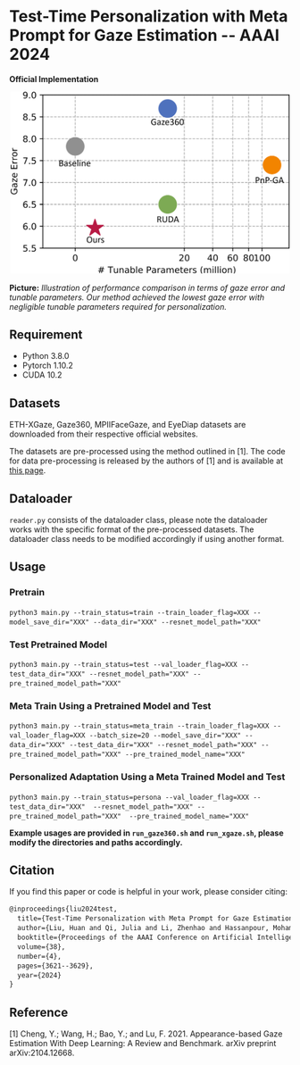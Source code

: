 # Test-Time Personalization with Meta Prompt for Gaze Estimation -- AAAI 2024

**Official Implementation**

<div align=center>  <img src="figures/figure1.png" alt="Comparision" width="500" align="bottom" /> </div>

**Picture:**  *Illustration of performance comparison in terms of gaze error and tunable parameters. Our method achieved the lowest gaze error with negligible tunable parameters required for personalization.*

## Requirement
* Python 3.8.0
* Pytorch 1.10.2
* CUDA 10.2

## Datasets
ETH-XGaze, Gaze360, MPIIFaceGaze, and EyeDiap datasets are downloaded from their respective official websites.

The datasets are pre-processed using the method outlined in [1]. The code for data pre-processing is released by the authors of [1] and is available at [this page](https://phi-ai.buaa.edu.cn/Gazehub/).

## Dataloader
`reader.py` consists of the dataloader class, please note the dataloader works with the specific format of the pre-processed datasets. The dataloader class needs to be modified accordingly if using another format.

## Usage
### Pretrain
`python3 main.py --train_status=train --train_loader_flag=XXX
    --model_save_dir="XXX" --data_dir="XXX"
    --resnet_model_path="XXX"`

### Test Pretrained Model
`python3 main.py --train_status=test --val_loader_flag=XXX
    --test_data_dir="XXX"
    --resnet_model_path="XXX" --pre_trained_model_path="XXX"`

### Meta Train Using a Pretrained Model and Test
`python3 main.py --train_status=meta_train --train_loader_flag=XXX --val_loader_flag=XXX --batch_size=20
    --model_save_dir="XXX"
    --data_dir="XXX" --test_data_dir="XXX"
    --resnet_model_path="XXX" --pre_trained_model_path="XXX" --pre_trained_model_name="XXX"`

### Personalized Adaptation Using a Meta Trained Model and Test
`python3 main.py --train_status=persona --val_loader_flag=XXX
    --test_data_dir="XXX" 
    --resnet_model_path="XXX" --pre_trained_model_path="XXX" 
	--pre_trained_model_name="XXX" `

**Example usages are provided in `run_gaze360.sh` and `run_xgaze.sh`, please modify the directories and paths accordingly.**

## Citation

If you find this paper or code is helpful in your work, please consider citing:

```latex
@inproceedings{liu2024test,
  title={Test-Time Personalization with Meta Prompt for Gaze Estimation},
  author={Liu, Huan and Qi, Julia and Li, Zhenhao and Hassanpour, Mohammad and Wang, Yang and Plataniotis, Konstantinos N and Yu, Yuanhao},
  booktitle={Proceedings of the AAAI Conference on Artificial Intelligence},
  volume={38},
  number={4},
  pages={3621--3629},
  year={2024}
}
```
## Reference
[1] Cheng, Y.; Wang, H.; Bao, Y.; and Lu, F. 2021. Appearance-based Gaze Estimation With Deep Learning: A Review and Benchmark. arXiv preprint arXiv:2104.12668.
